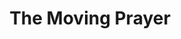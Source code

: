 ---
title: The Moving Prayer
type: dance-spotlight
image: "./image.jpg"
image_description: "Jessica Abejar of The Moving Prayer dancing. Photo by David Lua."
logo: "./logo.png"
role: Founder, Director, Dancer, Choreographer, Instructor
description: |
    The Moving Prayer is a sacred dance company that I founded in 2013 after fulfilling a childhood dream of dancing at World Youth Day. Since then, I have shared the gift of dance through presentations and workshops offered around the world, encouraging people to nurture and uplift their mind, body, and spirit while also helping individuals discover and share their talents and follow their dreams.
website: https://themovingprayer.com
---